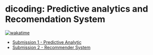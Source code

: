 # dicoding: Predictive analytics and Recomendation System

[![wakatime](https://wakatime.com/badge/user/018b799e-de53-4f7a-bb65-edc2df9f26d8/project/45c71873-666f-4140-a133-d302f409bd33.svg)](https://wakatime.com/badge/user/018b799e-de53-4f7a-bb65-edc2df9f26d8/project/45c71873-666f-4140-a133-d302f409bd33)

- [Submission 1 - Predictive Analytic](https://github.com/ridwaanhall/applied-machine-learning/tree/main/predictive-analytics)
- [Submission 2 - Recommender System](https://github.com/ridwaanhall/applied-machine-learning/recomendation-system)
